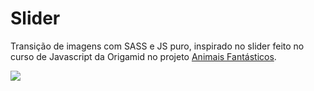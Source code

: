 # Slider

Transição de imagens com SASS e JS puro, inspirado no slider feito no curso de Javascript da Origamid no projeto [Animais Fantásticos](https://origamid.github.io/animais-fantasticos/).

![](/src/img/slider.gif)
